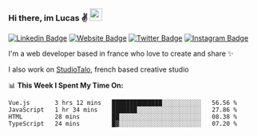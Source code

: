 ### Hi there, im Lucas ✌️ <img src="https://media.giphy.com/media/hvRJCLFzcasrR4ia7z/giphy.gif" width="25px">
[![Linkedin Badge](https://img.shields.io/badge/-LinkedIn-0e76a8?style=flat-square&logo=Linkedin&logoColor=white)](https://www.linkedin.com/in/lucasbellier/)
[![Website Badge](https://img.shields.io/badge/Website-3b5998?style=flat-square&logo=google-chrome&logoColor=white)](https://lucasblr.fr)
[![Twitter Badge](https://img.shields.io/badge/-Twitter-00acee?style=flat-square&logo=Twitter&logoColor=white)](https://twitter.com/ImJustLucas_)
[![Instagram Badge](https://img.shields.io/badge/-Instagram-e4405f?style=flat-square&logo=Instagram&logoColor=white)](https://instagram.com/luuucas.blr/)

I'm a web developer based in france who love to create and share ✨

I also work on [StudioTalo](https://talodev.fr), french based creative studio

📊 **This Week I Spent My Time On:**
<!--START_SECTION:waka-->
```text
Vue.js       3 hrs 12 mins   ██████████████░░░░░░░░░░░   56.56 % 
JavaScript   1 hr 34 mins    ███████░░░░░░░░░░░░░░░░░░   27.86 % 
HTML         28 mins         ██░░░░░░░░░░░░░░░░░░░░░░░   08.38 % 
TypeScript   24 mins         █▓░░░░░░░░░░░░░░░░░░░░░░░   07.20 % 
```
<!--END_SECTION:waka-->
